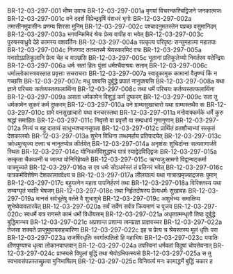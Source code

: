 BR-12-03-297-001	भीष्म उवाच
BR-12-03-297-001a	मृगयां विचरन्कश्चिद्विजने जनकात्मजः
BR-12-03-297-001c	वने ददर्श विप्रेन्द्रमृषिं वंशधरं भृगोः
BR-12-03-297-002a	तमासीनमुपासीनः प्रणम्य शिरसा मुनिम्
BR-12-03-297-002c	पश्चादनुमतस्तेन पप्रच्छ वसुमानिदम्
BR-12-03-297-003a	भगवन्किमिदं श्रेयः प्रेत्य वापीह वा भवेत्
BR-12-03-297-003c	पुरुषस्याध्रुवे देहे कामस्य वशवर्तिनः
BR-12-03-297-004a	सत्कृत्य परिपृष्टः सन्सुमहात्मा महातपाः
BR-12-03-297-004c	निजगाद ततस्तस्मै श्रेयस्करमिदं वचः
BR-12-03-297-005a	मनसोऽप्रतिकूलानि प्रेत्य चेह च वाञ्छसि
BR-12-03-297-005c	भूतानां प्रतिकूलेभ्यो निवर्तस्व यतेन्द्रियः
BR-12-03-297-006a	धर्मः सतां हितः पुंसां धर्मश्चैवाश्रयः सताम्
BR-12-03-297-006c	धर्माल्लोकास्त्रयस्तात प्रवृत्ताः सचराचराः
BR-12-03-297-007a	स्वादुकामुक कामानां वैतृष्ण्यं किं न गच्छसि
BR-12-03-297-007c	मधु पश्यसि दुर्बुद्धे प्रपातं नानुपश्यसि
BR-12-03-297-008a	यथा ज्ञाने परिचयः कर्तव्यस्तत्फलार्थिना
BR-12-03-297-008c	तथा धर्मे परिचयः कर्तव्यस्तत्फलार्थिना
BR-12-03-297-009a	असता धर्मकामेन विशुद्धं कर्म दुष्करम्
BR-12-03-297-009c	सता तु धर्मकामेन सुकरं कर्म दुष्करम्
BR-12-03-297-010a	वने ग्राम्यसुखाचारो यथा ग्राम्यस्तथैव सः
BR-12-03-297-010c	ग्रामे वनसुखाचारो यथा वनचरस्तथा
BR-12-03-297-011a	मनोवाक्कर्मके धर्मे कुरु श्रद्धां समाहितः
BR-12-03-297-011c	निवृत्तौ वा प्रवृत्तौ वा सम्प्रधार्य गुणागुणान्
BR-12-03-297-012a	नित्यं च बहु दातव्यं साधुभ्यश्चानसूयता
BR-12-03-297-012c	प्रार्थितं व्रतशौचाभ्यां सत्कृतं देशकालयोः
BR-12-03-297-013a	शुभेन विधिना लब्धमर्हाय प्रतिपादयेत्
BR-12-03-297-013c	क्रोधमुत्सृज्य दत्त्वा च नानुतप्येन्न कीर्तयेत्
BR-12-03-297-014a	अनृशंसः शुचिर्दान्तः सत्यवागार्जवे स्थितः
BR-12-03-297-014c	योनिकर्मविशुद्धश्च पात्रं स्याद्वेदविद्द्विजः
BR-12-03-297-015a	सत्कृता चैकपत्नी च जात्या योनिरिहेष्यते
BR-12-03-297-015c	ऋग्यजुःसामगो विद्वान्षट्कर्मा पात्रमुच्यते
BR-12-03-297-016a	स एव धर्मः सोऽधर्मस्तं तं प्रतिनरं भवेत्
BR-12-03-297-016c	पात्रकर्मविशेषेण देशकालाववेक्ष्य च
BR-12-03-297-017a	लीलयाल्पं यथा गात्रात्प्रमृज्याद्रजसः पुमान्
BR-12-03-297-017c	बहुयत्नेन महता पापनिर्हरणं तथा
BR-12-03-297-018a	विरिक्तस्य यथा सम्यग्घृतं भवति भेषजम्
BR-12-03-297-018c	तथा निर्हृतदोषस्य प्रेत्यधर्मः सुखावहः
BR-12-03-297-019a	मानसं सर्वभूतेषु वर्तते वै शुभाशुभे
BR-12-03-297-019c	अशुभेभ्यः समाक्षिप्य शुभेष्वेवावतारयेत्
BR-12-03-297-020a	सर्वं सर्वेण सर्वत्र क्रियमाणं च पूजय
BR-12-03-297-020c	स्वधर्मे यत्र रागस्ते कामं धर्मो विधीयताम्
BR-12-03-297-021a	अधृतात्मन्धृतौ तिष्ठ दुर्बुद्धे बुद्धिमान्भव
BR-12-03-297-021c	अप्रशान्त प्रशाम्य त्वमप्राज्ञ प्राज्ञवच्चर
BR-12-03-297-022a	तेजसा शक्यते प्राप्तुमुपायसहचारिणा
BR-12-03-297-022c	इह च प्रेत्य च श्रेयस्तस्य मूलं धृतिः परा
BR-12-03-297-023a	राजर्षिरधृतिः स्वर्गात्पतितो हि महाभिषः
BR-12-03-297-023c	ययातिः क्षीणपुण्यश्च धृत्या लोकानवाप्तवान्
BR-12-03-297-024a	तपस्विनां धर्मवतां विदुषां चोपसेवनात्
BR-12-03-297-024c	प्राप्स्यसे विपुलां बुद्धिं तथा श्रेयोऽभिपत्स्यसे
BR-12-03-297-025a	स तु स्वभावसंपन्नस्तच्छ्रुत्वा मुनिभाषितम्
BR-12-03-297-025c	विनिवर्त्य मनः कामाद्धर्मे बुद्धिं चकार ह


